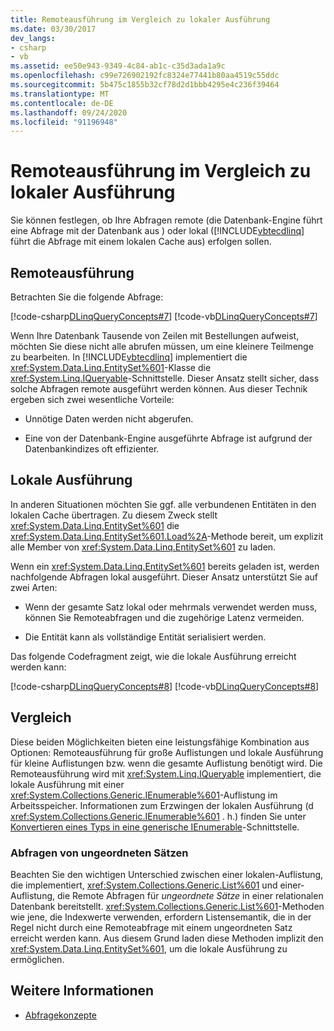 ```yaml
---
title: Remoteausführung im Vergleich zu lokaler Ausführung
ms.date: 03/30/2017
dev_langs:
- csharp
- vb
ms.assetid: ee50e943-9349-4c84-ab1c-c35d3ada1a9c
ms.openlocfilehash: c99e726902192fc8324e77441b80aa4519c55ddc
ms.sourcegitcommit: 5b475c1855b32cf78d2d1bbb4295e4c236f39464
ms.translationtype: MT
ms.contentlocale: de-DE
ms.lasthandoff: 09/24/2020
ms.locfileid: "91196948"
---
```

# <a name="remote-vs-local-execution"></a>Remoteausführung im Vergleich zu lokaler Ausführung

Sie können festlegen, ob Ihre Abfragen remote (die Datenbank-Engine führt eine Abfrage mit der Datenbank aus ) oder lokal ([!INCLUDE[vbtecdlinq](../../../../../../includes/vbtecdlinq-md.md)] führt die Abfrage mit einem lokalen Cache aus) erfolgen sollen.  
  
## <a name="remote-execution"></a>Remoteausführung  

 Betrachten Sie die folgende Abfrage:  
  
 [!code-csharp[DLinqQueryConcepts#7](../../../../../../samples/snippets/csharp/VS_Snippets_Data/DLinqQueryConcepts/cs/Program.cs#7)]
 [!code-vb[DLinqQueryConcepts#7](../../../../../../samples/snippets/visualbasic/VS_Snippets_Data/DLinqQueryConcepts/vb/Module1.vb#7)]  
  
 Wenn Ihre Datenbank Tausende von Zeilen mit Bestellungen aufweist, möchten Sie diese nicht alle abrufen müssen, um eine kleinere Teilmenge zu bearbeiten. In [!INCLUDE[vbtecdlinq](../../../../../../includes/vbtecdlinq-md.md)] implementiert die <xref:System.Data.Linq.EntitySet%601>-Klasse die <xref:System.Linq.IQueryable>-Schnittstelle. Dieser Ansatz stellt sicher, dass solche Abfragen remote ausgeführt werden können. Aus dieser Technik ergeben sich zwei wesentliche Vorteile:  
  
- Unnötige Daten werden nicht abgerufen.  
  
- Eine von der Datenbank-Engine ausgeführte Abfrage ist aufgrund der Datenbankindizes oft effizienter.  
  
## <a name="local-execution"></a>Lokale Ausführung  

 In anderen Situationen möchten Sie ggf. alle verbundenen Entitäten in den lokalen Cache übertragen. Zu diesem Zweck stellt <xref:System.Data.Linq.EntitySet%601> die <xref:System.Data.Linq.EntitySet%601.Load%2A>-Methode bereit, um explizit alle Member von <xref:System.Data.Linq.EntitySet%601> zu laden.  
  
 Wenn ein <xref:System.Data.Linq.EntitySet%601> bereits geladen ist, werden nachfolgende Abfragen lokal ausgeführt. Dieser Ansatz unterstützt Sie auf zwei Arten:  
  
- Wenn der gesamte Satz lokal oder mehrmals verwendet werden muss, können Sie Remoteabfragen und die zugehörige Latenz vermeiden.  
  
- Die Entität kann als vollständige Entität serialisiert werden.  
  
 Das folgende Codefragment zeigt, wie die lokale Ausführung erreicht werden kann:  
  
 [!code-csharp[DLinqQueryConcepts#8](../../../../../../samples/snippets/csharp/VS_Snippets_Data/DLinqQueryConcepts/cs/Program.cs#8)]
 [!code-vb[DLinqQueryConcepts#8](../../../../../../samples/snippets/visualbasic/VS_Snippets_Data/DLinqQueryConcepts/vb/Module1.vb#8)]  
  
## <a name="comparison"></a>Vergleich  

 Diese beiden Möglichkeiten bieten eine leistungsfähige Kombination aus Optionen: Remoteausführung für große Auflistungen und lokale Ausführung für kleine Auflistungen bzw. wenn die gesamte Auflistung benötigt wird. Die Remoteausführung wird mit <xref:System.Linq.IQueryable> implementiert, die lokale Ausführung mit einer <xref:System.Collections.Generic.IEnumerable%601>-Auflistung im Arbeitsspeicher. Informationen zum Erzwingen der lokalen Ausführung (d <xref:System.Collections.Generic.IEnumerable%601> . h.) finden Sie unter [Konvertieren eines Typs in eine generische IEnumerable](convert-a-type-to-a-generic-ienumerable.md)-Schnittstelle.  
  
### <a name="queries-against-unordered-sets"></a>Abfragen von ungeordneten Sätzen  

 Beachten Sie den wichtigen Unterschied zwischen einer lokalen-Auflistung, die implementiert, <xref:System.Collections.Generic.List%601> und einer-Auflistung, die Remote Abfragen für *ungeordnete Sätze* in einer relationalen Datenbank bereitstellt. <xref:System.Collections.Generic.List%601>-Methoden wie jene, die Indexwerte verwenden, erfordern Listensemantik, die in der Regel nicht durch eine Remoteabfrage mit einem ungeordneten Satz erreicht werden kann. Aus diesem Grund laden diese Methoden implizit den <xref:System.Data.Linq.EntitySet%601>, um die lokale Ausführung zu ermöglichen.  
  
## <a name="see-also"></a>Weitere Informationen

- [Abfragekonzepte](query-concepts.md)
